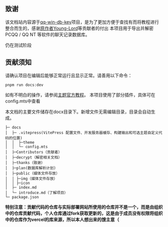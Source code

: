 ## 致谢
该文档站内容源于[qq-win-db-key](https://github.com/QQBackup/qq-win-db-key)项目，是为了更加方便于查找有而将教程进行整合而生的，感谢[原作者Young-Lord](https://github.com/Young-Lord)等贡献者的付出
本项目用于导出并解密 PCQQ / QQ NT 等软件的聊天记录数据库。

仍在测试阶段

## 贡献须知

请确认项目在编辑后能够正常运行且显示正常。请善用以下命令：

```shell
pnpm run docs:dev
```

如有不明白的操作，请参阅[主题官方教程](https://vitepress.dev/zh/guide/getting-started)。
本项目使用了部分插件，具体可在config.mts中查看

本文档的主要文件储存在docx目录下。新增文件无需编辑目录，目录会自动生成。

```shell
├─ docs
│  ├─ .vitepress(VitePress 配置文件、开发服务器缓存、构建输出和可选主题自定义代码的位置)
│  │  ├─theme
│  │  └─ config.mts  
│  ├─Contributors（贡献者） 
│  ├─decrypt（解密相关文档）     
│  ├─thanks（致谢）
│  ├─plan(数据库解析计划)
│  ├─public（媒体文件存放）                                          
│  │ ├─img（媒体文件存放）                                  
│  │ ├─icon                                                                                        
│  ├─ index.md
│  └─ introduce.md（了解项目）
└─ package.json
```

**特别注意：贡献代码的仓库与实际部署网站所使用的仓库并不是一个，而是由组织中的仓库贡献代码，个人仓库通过fork获取更新的，这是由于成员没有权限将组织中的仓库作为vercel的库来源，所以本人想出来的馊主意（**